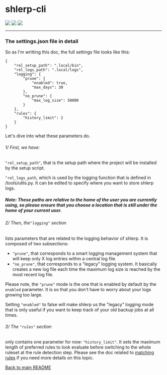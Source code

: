 # shlerp-cli
[![](https://img.shields.io/static/v1?label=Status&message=Ongoing&color=green)](#) [![](https://img.shields.io/static/v1?label=Python&message=v3.9&color=blue)](#) [![](https://img.shields.io/static/v1?label=Click&message=v8.1.3&color=purple)](#)
___

### The settings.json file in detail

So as I'm writting this doc, the full settings file looks like this:
```
{
    "rel_setup_path": ".local/bin",
    "rel_logs_path": ".local/logs",
    "logging": {
        "prune": {
            "enabled": true,
            "max_days": 30
        },
        "no_prune": {
            "max_log_size": 50000
        }
    },
    "rules": {
        "history_limit": 2
    }
}
```

Let's dive into what these parameters do.

###### 1/ First, we have:

```"rel_setup_path"```, that is the setup path where the project will be installed by the setup script.

```"rel_logs_path```, which is used by the logging function that is defined in /tools/utils.py. It can be edited 
to specify where you want to store shlerp logs.

##### Note: These paths are relative to the home of the user you are currently using, so please ensure that you choose a location that is still under the home of your current user.


###### 2/ Then, the```"logging"``` section
lists parameters that are related to the logging behavior of shlerp. It is composed of two subsections:

- ```"prune"```, that corresponds to a smart logging management system that will keep only X log entries within a central log file.
- ```"no_prune"```, that corresponds to a "legacy" logging system. It basically creates a new log file each time the maximum log size is reached by the most recent log file.

Please note, the ```"prune"``` mode is the one that is enabled by default by the ```enabled``` parameter. It is so that you don't have to worry about your logs growing too large.

Setting ```"enabled"``` to false will make shlerp us the "legacy" logging mode that is only useful if you want to keep track of your old backup jobs at all times.

###### 3/ The ```"rules"``` section
only contains one parameter for now: ```"history_limit"```.
It sets the maximum length of preferred rules to look evaluate before switching to the whole ruleset at the rule detection step.
Please see the doc related to [matching rules](./rulesystem.md) if you need more details on this topic.

[Back to main README](https://github.com/synchronic777/shlerp-cli)